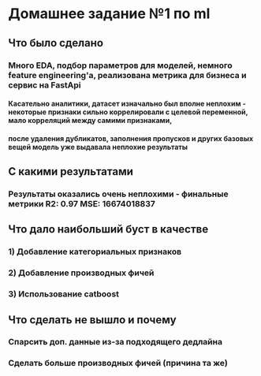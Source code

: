 # Домашнее задание №1 по ml
## Что было сделано
### Много EDA, подбор параметров для моделей, немного feature engineering'a, реализована метрика для бизнеса и сервис на FastApi
#### Касательно аналитики, датасет изначально был вполне неплохим - некоторые признаки сильно коррелировали с целевой переменной, мало корреляций между самими признаками,
#### после удаления дубликатов, заполнения пропусков и других базовых вещей модель уже выдавала неплохие результаты
## С какими результатами
### Результаты оказались очень неплохими - финальные метрики R2: 0.97 MSE: 16674018837
## Что дало наибольший буст в качестве
### 1) Добавление категориальных признаков
### 2) Добавление производных фичей
### 3) Использование catboost
## Что сделать не вышло и почему
### Спарсить доп. данные из-за подходящего дедлайна
### Сделать больше производных фичей (причина та же) 
